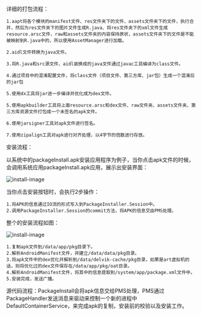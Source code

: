详细的打包流程：

    1.aapt将各个模块的manifest文件、res文件夹下的文件、assets文件夹下的文件，执行合并，然后为res文件夹下的图片文件生成R.java、将res文件夹下的xml文件生成resource.arsc文件，raw和assets文件夹的内容保持原状，assets文件夹下的文件是不能被映射到R.java中的，所以使用AssetManager进行加载。

    2.aidl文件转换为java文件。

    3.将R.java和src源文件、aidl装换成的java文件通过javac工具编译为class文件。

    4.通过项目中的混淆配置文件，将class文件（项目文件、第三方库、jar包）生成一个混淆后的jar包

    5.使用dx工具将jar进一步编译并优化成为dex文件。

    5.使用apkbuilder工具将上面resource.arsc和dex文件、raw文件夹、assets文件夹、第三方库资源文件打包成一个未签名的apk文件。

    6.使用jarsigner工具对apk文件进行签名。

    7.使用zipalign工具对apk进行对齐处理，以4字节的倍数进行存放。


安装流程：

以系统中的packageInstall.apk安装应用程序为例子，当你点击apk文件的时候，会调用系统应用packageInstall.apk应用，展示出安装界面：

![install-image](https://github.com/xfmax/android_know/blob/master/%E5%BC%80%E5%8F%91%E5%B7%A5%E5%85%B7/image/install_process.png)

当你点击安装按钮时，会执行2步操作：

    1.将APK的信息通过IO流的形式写入到PackageInstaller.Session中。
    2.调用PackageInstaller.Session的commit方法，将APK的信息交由PMS处理。

整个的安装流程如图：

![install-image](https://github.com/xfmax/android_know/blob/master/%E5%BC%80%E5%8F%91%E5%B7%A5%E5%85%B7/image/apk_install-structure.png)

    1.复制apk文件到/data/app/pkg目录下。
    2.解析AndroidManifest文件，并建立/data/data/pkg目录。
    3.将apk文件中的dex优化并解析到/data/delvik-cache/pkg目录，如果是art虚拟机的话，则将优化过的dex文件保存在/data/app/pkg/oat目录。
    4.解析AndroidManifest文件，将其中的信息提取到/system/app/package.xml文件中。
    5.安装完成，发送广播。

源代码流程：PackageInstall会将apk信息交给PMS处理，PMS通过PackageHandler发送消息来驱动来控制一个新的进程中DefaultContainerService，来完成apk的复制，安装前的校验以及安装工作。
